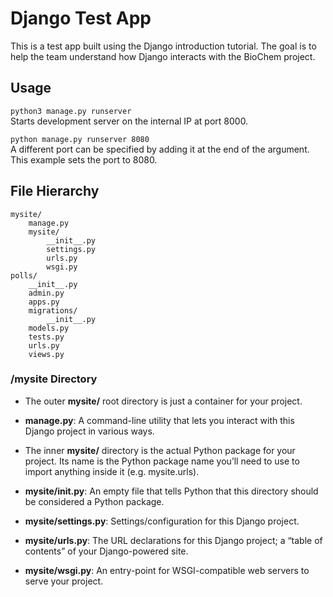 # Django Test App
This is a test app built using the Django introduction tutorial. The goal is to help the team understand how Django interacts with the BioChem project.

## Usage
`python3 manage.py runserver`   
Starts development server on the internal IP at port 8000.

`python manage.py runserver 8080`   
A different port can be specified by adding it at the end of the argument. This example sets the port to 8080.

## File Hierarchy
```
mysite/
    manage.py
    mysite/
        __init__.py
        settings.py
        urls.py
        wsgi.py
polls/
    __init__.py
    admin.py
    apps.py
    migrations/
        __init__.py
    models.py
    tests.py
    urls.py
    views.py
```

### /mysite Directory

- The outer **mysite/** root directory is just a container for your project.

- **manage.py**: A command-line utility that lets you interact with this Django project in various ways.

- The inner **mysite/** directory is the actual Python package for your project. Its name is the Python package name you’ll need to use to import anything inside it (e.g. mysite.urls).

- **mysite/__init__.py**: An empty file that tells Python that this directory should be considered a Python package.

- **mysite/settings.py**: Settings/configuration for this Django project.

- **mysite/urls.py**: The URL declarations for this Django project; a “table of contents” of your Django-powered site.

- **mysite/wsgi.py**: An entry-point for WSGI-compatible web servers to serve your project.
